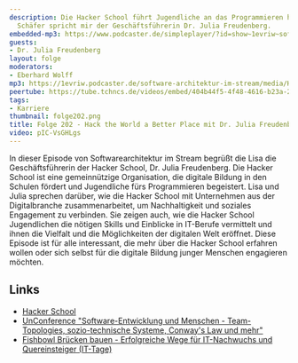 ```yaml
---
description: Die Hacker School führt Jugendliche an das Programmieren heran. Lisa
  Schäfer spricht mir der Geschäftsführerin Dr. Julia Freudenberg.
embedded-mp3: https://www.podcaster.de/simpleplayer/?id=show~1evriw~software-architektur-im-stream~pod-e554005ccf6be74f7105a8986d&v=1707494104
guests:
- Dr. Julia Freudenberg
layout: folge
moderators:
- Eberhard Wolff
mp3: https://1evriw.podcaster.de/software-architektur-im-stream/media/Hack_the_World_a_Better_Place.mp3
peertube: https://tube.tchncs.de/videos/embed/404b44f5-4f48-4616-b23a-2749761310bd
tags:
- Karriere
thumbnail: folge202.png
title: Folge 202 - Hack the World a Better Place mit Dr. Julia Freudenberg
video: pIC-VsGHLgs
---
```


In dieser Episode von Softwarearchitektur im Stream begrüßt die Lisa
die Geschäftsführerin der Hacker School, Dr. Julia Freudenberg. Die
Hacker School ist eine gemeinnützige Organisation, die digitale
Bildung in den Schulen fördert und Jugendliche fürs Programmieren
begeistert. Lisa und Julia sprechen darüber, wie die Hacker School mit
Unternehmen aus der Digitalbranche zusammenarbeitet, um Nachhaltigkeit
und soziales Engagement zu verbinden. Sie zeigen auch, wie die Hacker
School Jugendlichen die nötigen Skills und Einblicke in IT-Berufe
vermittelt und ihnen die Vielfalt und die Möglichkeiten der digitalen
Welt eröffnet. Diese Episode ist für alle interessant, die mehr über
die Hacker School erfahren wollen oder sich selbst für die digitale
Bildung junger Menschen engagieren möchten.


## Links

* [Hacker School](https://hacker-school.de/)
* [UnConference "Software-Entwicklung und Menschen - Team-Topologies, sozio-technische Systeme, Conway's Law und mehr"](https://zoom.us/meeting/register/tJAlfumqqjgrG9RWxY3BTEiqJ0p_h6c4VUGz#/registration)
* [Fishbowl  Brücken bauen - Erfolgreiche Wege für IT-Nachwuchs und Quereinsteiger (IT-Tage)](/2023/12/13/folge192.html)
